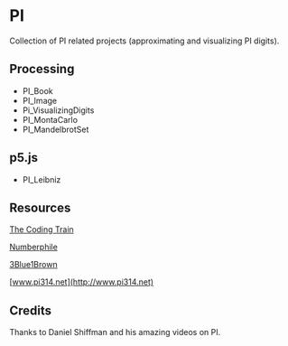 # PI
Collection of PI related projects (approximating and visualizing PI digits).

## Processing
- PI_Book
- PI_Image
- Pi_VisualizingDigits
- PI_MontaCarlo
- PI_MandelbrotSet

## p5.js
- PI_Leibniz

## Resources
[The Coding Train](https://www.youtube.com/user/shiffman)

[Numberphile](https://www.youtube.com/user/numberphile)

[3Blue1Brown](https://www.youtube.com/channel/UCYO_jab_esuFRV4b17AJtAw)

[www.pi314.net](http://www.pi314.net)

## Credits
Thanks to Daniel Shiffman and his amazing videos on PI.
